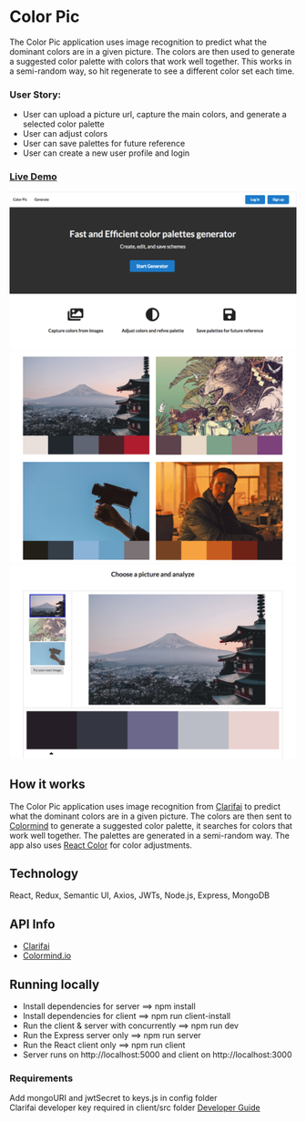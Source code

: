 # Color Pic

The Color Pic application uses image recognition to predict what the dominant colors are in a given picture. The colors are then used to generate a suggested color palette with colors that work well together. This works in a semi-random way, so hit regenerate to see a different color set each time.

### User Story:

- User can upload a picture url, capture the main colors, and generate a selected color palette
- User can adjust colors
- User can save palettes for future reference
- User can create a new user profile and login

### [Live Demo](https://color-pic.herokuapp.com/)

![Screenshots](./client/public/Landing1.png)
![Screenshots](./client/public/Landing2.png)
![Screenshots](./client/public/ExampleAnalyze.png)

## How it works
The Color Pic application uses image recognition from [Clarifai](https://www.clarifai.com/) to predict what the dominant colors are in a given picture. The colors are then sent to [Colormind](http://colormind.io/) to generate a suggested color palette, it searches for colors that work well together. The palettes are generated in a semi-random way. The app also uses [React Color](https://casesandberg.github.io/react-color/) for color adjustments.

## Technology
React, Redux, Semantic UI, Axios, JWTs, Node.js, Express, MongoDB

## API Info

- [Clarifai](https://www.clarifai.com/models/color-image-recognition-model-eeed0b6733a644cea07cf4c60f87ebb7)
- [Colormind.io](http://colormind.io/api-access/)

## Running locally

- Install dependencies for server ==> npm install
- Install dependencies for client ==> npm run client-install
- Run the client & server with concurrently ==> npm run dev
- Run the Express server only ==> npm run server
- Run the React client only ==> npm run client
- Server runs on http://localhost:5000 and client on http://localhost:3000

### Requirements

Add mongoURI and jwtSecret to keys.js in config folder<br/>
Clarifai developer key required in client/src folder [Developer Guide](https://www.clarifai.com/developer/guide/)
